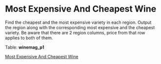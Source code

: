 # Most Expensive And Cheapest Wine
Find the cheapest and the most expensive variety in each region. Output the region along with the corresponding most expensive and the cheapest variety. Be aware that there are 2 region columns, price from that row applies to both of them.

Table: **winemag_p1**

[Most Expensive And Cheapest Wine](https://platform.stratascratch.com/coding/10041-most-expensive-and-cheapest-wine?code_type=1)